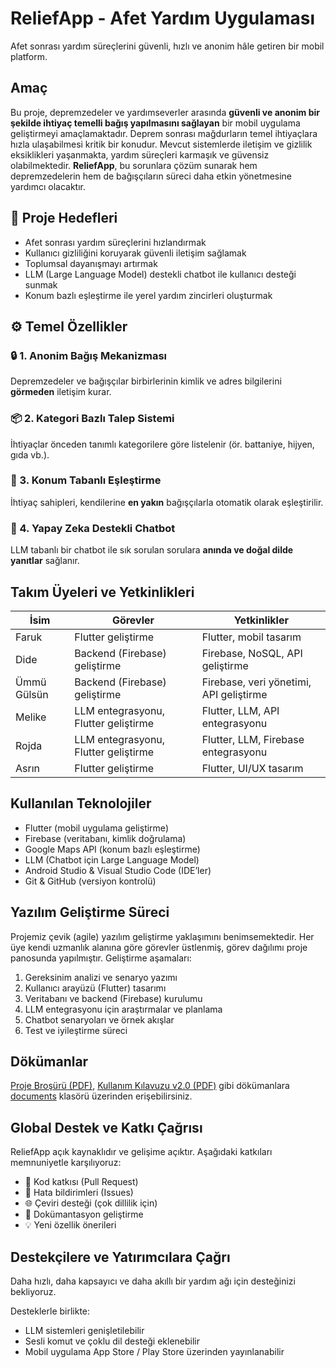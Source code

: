 # ReliefApp - Afet Yardım Uygulaması
Afet sonrası yardım süreçlerini güvenli, hızlı ve anonim hâle getiren bir mobil platform.


## Amaç
Bu proje, depremzedeler ve yardımseverler arasında **güvenli ve anonim bir şekilde ihtiyaç temelli bağış yapılmasını sağlayan** bir mobil uygulama geliştirmeyi amaçlamaktadır. Deprem sonrası mağdurların temel ihtiyaçlara hızla ulaşabilmesi kritik bir konudur. Mevcut sistemlerde iletişim ve gizlilik eksiklikleri yaşanmakta, yardım süreçleri karmaşık ve güvensiz olabilmektedir. **ReliefApp**, bu sorunlara çözüm sunarak hem depremzedelerin hem de bağışçıların süreci daha etkin yönetmesine yardımcı olacaktır.

## 📌 Proje Hedefleri

- Afet sonrası yardım süreçlerini hızlandırmak  
- Kullanıcı gizliliğini koruyarak güvenli iletişim sağlamak  
- Toplumsal dayanışmayı artırmak  
- LLM (Large Language Model) destekli chatbot ile kullanıcı desteği sunmak  
- Konum bazlı eşleştirme ile yerel yardım zincirleri oluşturmak


## ⚙️ Temel Özellikler

### 🔒 1. Anonim Bağış Mekanizması
Depremzedeler ve bağışçılar birbirlerinin kimlik ve adres bilgilerini **görmeden** iletişim kurar.

### 📦 2. Kategori Bazlı Talep Sistemi
İhtiyaçlar önceden tanımlı kategorilere göre listelenir (ör. battaniye, hijyen, gıda vb.).

### 📍 3. Konum Tabanlı Eşleştirme
İhtiyaç sahipleri, kendilerine **en yakın** bağışçılarla otomatik olarak eşleştirilir.

### 🤖 4. Yapay Zeka Destekli Chatbot
LLM tabanlı bir chatbot ile sık sorulan sorulara **anında ve doğal dilde yanıtlar** sağlanır.

## Takım Üyeleri ve Yetkinlikleri  
| İsim              | Görevler                                      | Yetkinlikler                                       |
|-------------------|-----------------------------------------------|----------------------------------------------------|
| Faruk             | Flutter geliştirme                             | Flutter, mobil tasarım                              |
| Dide              | Backend (Firebase) geliştirme                  | Firebase, NoSQL, API geliştirme                     |
| Ümmü Gülsün       | Backend (Firebase) geliştirme                  | Firebase, veri yönetimi, API geliştirme             |
| Melike             | LLM entegrasyonu, Flutter geliştirme           | Flutter, LLM, API entegrasyonu                 |
| Rojda            | LLM entegrasyonu, Flutter geliştirme           | Flutter, LLM, Firebase entegrasyonu                |
| Asrın             | Flutter geliştirme                             | Flutter, UI/UX tasarım                              |

## Kullanılan Teknolojiler  
- Flutter (mobil uygulama geliştirme)  
- Firebase (veritabanı, kimlik doğrulama)  
- Google Maps API (konum bazlı eşleştirme)  
- LLM (Chatbot için Large Language Model)  
- Android Studio & Visual Studio Code (IDE’ler)  
- Git & GitHub (versiyon kontrolü)  

## Yazılım Geliştirme Süreci  
Projemiz çevik (agile) yazılım geliştirme yaklaşımını benimsemektedir. Her üye kendi uzmanlık alanına göre görevler üstlenmiş, görev dağılımı proje panosunda yapılmıştır. Geliştirme aşamaları:

1. Gereksinim analizi ve senaryo yazımı
2. Kullanıcı arayüzü (Flutter) tasarımı
3. Veritabanı ve backend (Firebase) kurulumu
4. LLM entegrasyonu için araştırmalar ve planlama
5. Chatbot senaryoları ve örnek akışlar
6. Test ve iyileştirme süreci

## Dökümanlar
[Proje Broşürü (PDF)](./documents/reliefapp_brosur.pdf), [Kullanım Kılavuzu v2.0 (PDF)](./documents/kullanim_kilavuzu_v2.pdf) gibi dökümanlara [documents](documents) klasörü üzerinden erişebilirsiniz.

## Global Destek ve Katkı Çağrısı

ReliefApp açık kaynaklıdır ve gelişime açıktır. Aşağıdaki katkıları memnuniyetle karşılıyoruz:

- 🧩 Kod katkısı (Pull Request)
- 🐞 Hata bildirimleri (Issues)
- 🌐 Çeviri desteği (çok dillilik için)
- 📖 Dokümantasyon geliştirme
- 💡 Yeni özellik önerileri

## Destekçilere ve Yatırımcılara Çağrı

Daha hızlı, daha kapsayıcı ve daha akıllı bir yardım ağı için desteğinizi bekliyoruz.

Desteklerle birlikte:
- LLM sistemleri genişletilebilir
- Sesli komut ve çoklu dil desteği eklenebilir
- Mobil uygulama App Store / Play Store üzerinden yayınlanabilir
